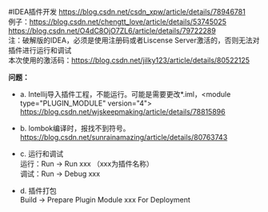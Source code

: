 #IDEA插件开发
 <https://blog.csdn.net/csdn_xpw/article/details/78946781>  
	例子：<https://blog.csdn.net/chengtt_love/article/details/53745025>    
		  <https://blog.csdn.net/O4dC8OjO7ZL6/article/details/79722289>  
注：破解版的IDEA，必须是使用注册码或者Liscense Server激活的，否则无法对插件进行运行和调试  
本次使用的激活码：https://blog.csdn.net/jilky123/article/details/80522125


**问题：**  
* a. Intellij导入插件工程，不能运行。可能是需要更改*.iml，\<module type="PLUGIN_MODULE" version="4"\>
https://blog.csdn.net/wjskeepmaking/article/details/78815896
* b. lombok编译时，报找不到符号。  
https://blog.csdn.net/sunrainamazing/article/details/80763743

* c. 运行和调试  
运行：Run -> Run xxx  （xxx为插件名称）  
调试：Run -> Debug xxx

* d. 插件打包  
Build -> Prepare Plugin Module xxx For Deployment